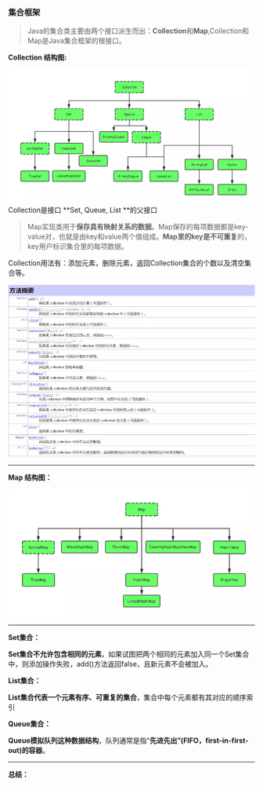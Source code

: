 ### 集合框架

> Java的集合类主要由两个接口派生而出：**Collection**和**Map**,Collection和Map是Java集合框架的根接口。

**Collection 结构图:**

![](/assets/collection.webp)Collection是接口 **Set, Queue, List **的父接口

> Map实现类用于**保存具有映射关系的数据**。Map保存的每项数据都是key-value对，也就是由key和value两个值组成。**Map里的key是不可重复**的，key用户标识集合里的每项数据。

Collection用法有：添加元素，删除元素，返回Collection集合的个数以及清空集合等。

![](/assets/collect方法.webp)

---

**Map 结构图：**

![](/assets/map.webp)

---

**Set集合：**

**Set集合不允许包含相同的元素**，如果试图把两个相同的元素加入同一个Set集合中，则添加操作失败，add\(\)方法返回false，且新元素不会被加入。

**List集合：**

**List集合代表一个元素有序、可重复的集合**，集合中每个元素都有其对应的顺序索引

**Queue集合：**

**Queue模拟队列这种数据结构**，队列通常是指“**先进先出”\(FIFO，first-in-first-out\)的容器**。

---

**总结：**

